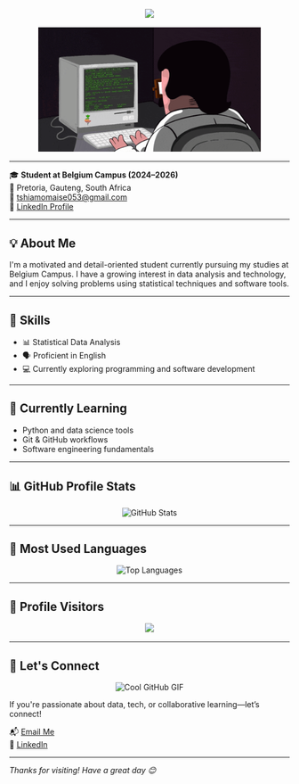 <!-- Violet Wavy Banner with Twinkling Stars -->
<p align="center">
  <img src="https://capsule-render.vercel.app/api?type=waving&color=8A2BE2&height=150&section=header&text=Hi%20There%20--%20I'm%20Tshiamo&fontSize=35&fontAlignY=40&animation=twinkling&fontColor=ffffff" />
</p>

<!-- Typing GIF Animation -->
<p align="center">
  <img src="https://github.com/Tshiamo912/TshiamoMaise/blob/main/ngoding-mulu.gif?raw=true" width="400" alt="Typing GIF" />
</p>

---

🎓 **Student at Belgium Campus (2024–2026)**  
📍 Pretoria, Gauteng, South Africa  
📧 [tshiamomaise053@gmail.com](mailto:tshiamomaise053@gmail.com)  
🔗 [LinkedIn Profile](https://www.linkedin.com/in/tshiamo-maise-517260332)

---

## 💡 About Me

I'm a motivated and detail-oriented student currently pursuing my studies at Belgium Campus. I have a growing interest in data analysis and technology, and I enjoy solving problems using statistical techniques and software tools.

---

## 🧠 Skills

- 📊 Statistical Data Analysis  
- 🗣️ Proficient in English  
- 💻 Currently exploring programming and software development  

---

## 🌱 Currently Learning

- Python and data science tools  
- Git & GitHub workflows  
- Software engineering fundamentals  

---

## 📊 GitHub Profile Stats

<p align="center">
  <img src="https://github-readme-stats.vercel.app/api?username=Tshiamo912&show_icons=true&theme=radical&custom_title=Tshiamo912's%20GitHub%20Stats" alt="GitHub Stats" />
</p>

---

## 📌 Most Used Languages

<p align="center">
  <img src="https://github-readme-stats.vercel.app/api/top-langs/?username=Tshiamo912&layout=compact&theme=radical" alt="Top Languages" />
</p>

---

## 👥 Profile Visitors

<p align="center">
  <img src="https://profile-counter.glitch.me/Tshiamo912/count.svg" />
</p>

---

## 🤝 Let's Connect
<p align="center">
  <img src="https://res.cloudinary.com/practicaldev/image/fetch/s--YUc6bTfM--/c_limit,f_auto,fl_progressive,q_80,w_800/https://dev-to-uploads.s3.amazonaws.com/uploads/articles/6w9dmqqhvlg7r93jlnup.gif" width="600" alt="Cool GitHub GIF" />
</p>

If you're passionate about data, tech, or collaborative learning—let’s connect!

📬 [Email Me](mailto:tshiamomaise053@gmail.com)  
🔗 [LinkedIn](https://www.linkedin.com/in/tshiamo-maise-517260332)

---

*Thanks for visiting! Have a great day 😊*
